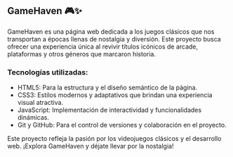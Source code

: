 ## GameHaven 🎮✨

GameHaven es una página web dedicada a los juegos clásicos que nos transportan a épocas llenas de nostalgia y diversión. Este proyecto busca ofrecer una experiencia única al revivir títulos icónicos de arcade, plataformas y otros géneros que marcaron historia.

### Tecnologías utilizadas:

- HTML5: Para la estructura y el diseño semántico de la página.
- CSS3: Estilos modernos y adaptativos que brindan una experiencia visual atractiva.
- JavaScript: Implementación de interactividad y funcionalidades dinámicas.
- Git y GitHub: Para el control de versiones y colaboración en el proyecto.

Este proyecto refleja la pasión por los videojuegos clásicos y el desarrollo web. ¡Explora GameHaven y déjate llevar por la nostalgia!
